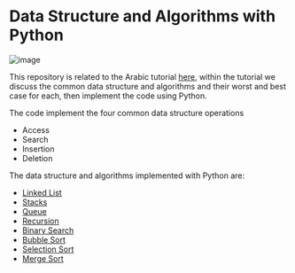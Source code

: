 # Data Structure and Algorithms with Python

![image](https://raw.githubusercontent.com/mohamedayman28/data_structure_and_algorithms/main/data_structure_and_algorithms.jpg)

This repository is related to the Arabic tutorial [here](), within the tutorial we discuss the common data structure and algorithms and their worst and best case for each, then implement the code using Python.

The code implement the four common data structure operations
  * Access
  * Search
  * Insertion
  * Deletion

The data structure and algorithms implemented with Python are:
  * [Linked List](https://github.com/mohamedayman28/data_structure_and_algorithms/blob/main/linked_list.py)
  * [Stacks](https://github.com/mohamedayman28/data_structure_and_algorithms/blob/main/stacks.py)
  * [Queue](https://github.com/mohamedayman28/data_structure_and_algorithms/blob/main/queue.py)
  * [Recursion](https://github.com/mohamedayman28/data_structure_and_algorithms/blob/main/recursion.py)
  * [Binary Search](https://github.com/mohamedayman28/data_structure_and_algorithms/blob/main/binary_search.py)
  * [Bubble Sort](https://github.com/mohamedayman28/data_structure_and_algorithms/blob/main/bubble_sort.py)
  * [Selection Sort](https://github.com/mohamedayman28/data_structure_and_algorithms/blob/main/selection_sort.py)
  * [Merge Sort](https://github.com/mohamedayman28/data_structure_and_algorithms/blob/main/merge_sort.py)
